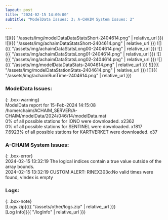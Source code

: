 ```yaml
---
layout: post
title: "2024-02-15 14:00:00"
subtitle: "ModelData Issues: 3; A-CHAIM System Issues: 2"

---
```


![]({{ "/assets/img/modelDataDataStatsShort-2404614.png" | relative_url }})
![]({{ "/assets/img/achaimDataStatsShort-2404614.png" | relative_url }})
![]({{ "/assets/img/achaimDataStatsLong00-2404614.png" | relative_url }})
![]({{ "/assets/img/achaimDataStatsLong01-2404614.png" | relative_url }})
![]({{ "/assets/img/achaimDataStatsLong02-2404614.png" | relative_url }})
![]({{ "/assets/img/modelDataDataStats-2404614.png" | relative_url }})
![]({{ "/assets/img/modelDataStationStats-2404614.png" | relative_url }})
![]({{ "/assets/img/achaimRunTime-2404614.png" | relative_url }})


### ModelData Issues:  
  
{: .box-warning}  
 ModelData report for 15-Feb-2024 14:15:08   
 /home/chaim/ACHAIM_SERVER/A-CHAIM/modelData/2024/046/14/modelData.mat   
 0% of all possible stations for IONO were downloaded. x2362   
 0% of all possible stations for SENTINEL were downloaded. x1817   
 7.6923% of all possible stations for KARTVERKET were downloaded. x37   
  
### A-CHAIM System Issues:  
  
{: .box-error}  
2024-02-15 13:32:19 The logical indices contain a true value outside of the array bounds.  
2024-02-15 13:32:19 CUSTOM ALERT: RINEX303o:No valid times were found, vIndex is empty  

### Logs:  
  
{: .box-note}  
[Logs.zip]({{ "/assets/other/logs.zip" | relative_url }})  
[Log Info]({{ "/logInfo" | relative_url }})  
